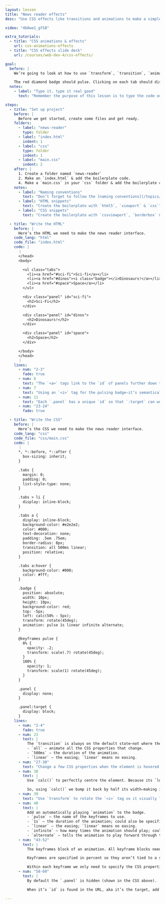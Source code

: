 ```yaml
---
layout: lesson
title: "News reader effects"
desc: "Use CSS effects like transitions and animations to make a simple news reader interface."

video: "4bOwe1_gfS8"

extra_tutorials:
  - title: "CSS animations & effects"
    url: css-animations-effects
  - title: "CSS effects slide deck"
    url: /courses/web-dev-4/css-effects/

goal:
  before: |
    We’re going to look at how to use `transform`, `transition`, `animation` and `:target` while creating a mock news reader.

    The red diamond badge should pulse. Clicking on each tab should display a different thing on the screen.
  notes:
    - label: "Type it, type it real good"
      text: "Remember the purpose of this lesson is to type the code out yourself—build up that muscle memory in your fingers!"

steps:
  - title: "Set up project"
    before: |
      Before we get started, create some files and get ready.
    folders:
      - label: "news-reader"
        type: folder
      - label: "index.html"
        indent: 1
      - label: "css"
        type: folder
        indent: 1
      - label: "main.css"
        indent: 2
    after: |
      1. Create a folder named `news-reader`
      2. Make an `index.html` & add the boilerplate code.
      4. Make a `main.css` in your `css` folder & add the boilerplate code.
    notes:
      - label: "Naming conventions"
        text: "Don’t forget to follow the [naming conventions](/topics/naming-paths-cheat-sheet/#naming-conventions)."
      - label: "HTML snippets"
        text: "Create the boilerplate with `html5`, `viewport` & `css`"
      - label: "CSS snippets"
        text: "Create the boilerplate with `cssviewport`, `borderbox` & `textsize`"

  - title: "Write the HTML"
    before: |
      Here’s the HTML we need to make the news reader interface.
    code_lang: "html"
    code_file: "index.html"
    code: |
      ⋮
      </head>
      <body>

        <ul class="tabs">
          <li><a href="#sci-fi">Sci-fi</a></li>
          <li><a href="#dinos"><i class="badge"></i>Dinosaurs!</a></li>
          <li><a href="#space">Space</a></li>
        </ul>

        <div class="panel" id="sci-fi">
          <h2>Sci-Fi</h2>
        </div>

        <div class="panel" id="dinos">
          <h2>Dinosaurs!</h2>
        </div>

        <div class="panel" id="space">
          <h2>Space</h2>
        </div>

      </body>
      </head>
      ⋮
    lines:
      - num: "2-3"
        fade: true
      - num: 6
        text: "The `<a>` tags link to the `id` of panels further down the page, for use with CSS `:target`"
      - num: 7
        text: "Using an `<i>` tag for the pulsing badge—it’s semantically okay because there’s no content inside."
      - num: 11
        text: "Each `.panel` has a unique `id` so that `:target` can work."
      - num: "23-24"
        fade: true

  - title: "Write the CSS"
    before: |
      Here’s the CSS we need to make the news reader interface.
    code_lang: "css"
    code_file: "css/main.css"
    code: |
      ⋮
      *, *::before, *::after {
        box-sizing: inherit;
      }

      .tabs {
        margin: 0;
        padding: 0;
        list-style-type: none;
      }

      .tabs > li {
        display: inline-block;
      }

      .tabs a {
        display: inline-block;
        background-color: #e2e2e2;
        color: #000;
        text-decoration: none;
        padding: .5em .75em;
        border-radius: 8px;
        transition: all 500ms linear;
        position: relative;
      }

      .tabs a:hover {
        background-color: #000;
        color: #fff;
      }

      .badge {
        position: absolute;
        width: 10px;
        height: 10px;
        background-color: red;
        top: -5px;
        left: calc(50% - 5px);
        transform: rotate(45deg);
        animation: pulse 1s linear infinite alternate;
      }

      @keyframes pulse {
        0% {
          opacity: .2;
          transform: scale(.7) rotate(45deg);
        }
        100% {
          opacity: 1;
          transform: scale(1) rotate(45deg);
        }
      }

      .panel {
        display: none;
      }

      .panel:target {
        display: block;
      }
    lines:
      - num: "2-4"
        fade: true
      - num: 23
        text: |
          The `transition` is always on the default state—not where the properties change.
          - `all` — animate all the CSS properties that change.
          - `500ms` — the duration of the animation.
          - `linear` — the easing; `linear` means no easing.
      - num: "27-30"
        text: "Change a few CSS properties when the element is hovered. Only properties that are numbers can be transitioned. When the element is interacted with the transition will occur."
      - num: 38
        text: |
          Use `calc()` to perfectly centre the element. Because its `left` is `50%`, it isn’t perfectly centred—its left edge is at the centre.

          So, using `calc()` we bump it back by half its width—making it perfectly centred.
      - num: 39
        text: "Use `transform` to rotate the `<i>` tag so it visually looks like a diamond."
      - num: 40
        text: |
          Add an automatically playing `animation` to the badge.
          - `pulse` — the name of the keyframes to use.
          - `1s` — the duration of the animation; could also be specified in `ms`
          - `linear` — the easing; `linear` means no easing.
          - `infinite` — how many times the animation should play; could be just a number.
          - `alternate` — tells the animation to play forward through the keyframes, then backward.
      - num: "43-52"
        text: |
          The keyframes block of an animation. All keyframe blocks need to be given a name.

          Keyframes are specified in percent so they aren’t tied to a specific duration. There can be as many percentage-based keyframes as you want—including decimals like `57.4%`

          Within each keyframe we only need to specify the CSS properties that are going to change. Any property that is a number can be animated.
      - num: "58-60"
        text: |
          By default the `.panel` is hidden (shown in the CSS above).

          When it’s `id` is found in the URL, aka it’s the target, add this CSS to it. So, when `.panel` is targetted it becomes visible with `display: block`

---
```


